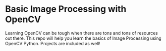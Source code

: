 # Basic Image Processing with OpenCV
Learning OpenCV can be tough when there are tons and tons of resources out there. This repo will help you learn the basics of Image Processing using OpenCV Python.
Projects are included as well!
